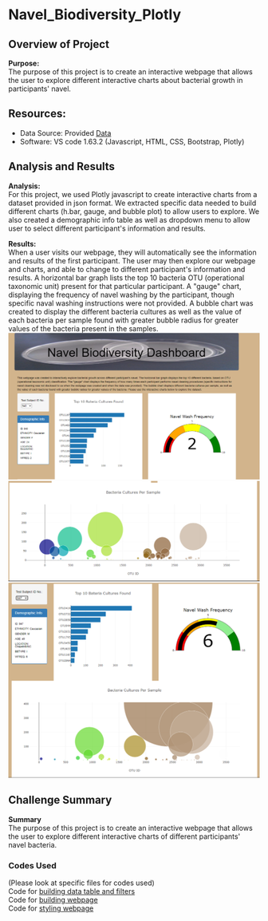 # Navel_Biodiversity_Plotly

## Overview of Project  

**Purpose:**  
The purpose of this project is to create an interactive webpage that allows the user to explore different interactive charts about bacterial growth in participants' navel.  

## Resources:  
- Data Source: Provided [Data](https://github.com/tonywang3571/Navel_Biodiversity_Plotly/blob/master/samples.json)  
- Software: VS code 1.63.2 (Javascript, HTML, CSS, Bootstrap, Plotly)  

## Analysis and Results  

**Analysis:**  
For this project, we used Plotly javascript to create interactive charts from a dataset provided in json format. We extracted specific data needed to build different charts (h.bar, gauge, and bubble plot) to allow users to explore. We also created a demographic info table as well as dropdown menu to allow user to select different participant's information and results.  

**Results:**  
When a user visits our webpage, they will automatically see the information and results of the first participant. The user may then explore our webpage and charts, and able to change to different participant's information and results. A horizontal bar graph lists the top 10 bacteria OTU (operational taxonomic unit) present for that particular participant. A "gauge" chart, displaying the frequency of navel washing by the participant, though specific naval washing instructions were not provided. A bubble chart was created to display the different bacteria cultures as well as the value of each bacteria per sample found with greater bubble radius for greater values of the bacteria present in the samples.  
<img src="Resources/webpage1.PNG">  
<img src="Resources/webpage2.PNG">  
<img src="Resources/webpage3.PNG">  

## Challenge Summary  

**Summary**  
The purpose of this project is to create an interactive webpage that allows the user to explore different interactive charts of different participants' navel bacteria.

### Codes Used  
(Please look at specific files for codes used)   
Code for [building data table and filters](https://github.com/tonywang3571/UFOs/blob/master/static/js/app.js)  
Code for [building webpage](https://github.com/tonywang3571/UFOs/blob/master/index.html)  
Code for [styling webpage](https://github.com/tonywang3571/UFOs/blob/master/static/css/style.css)

